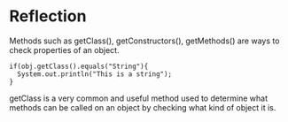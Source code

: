 # Reflection


Methods such as getClass(), getConstructors(), getMethods() are ways to check properties of an object.


```
if(obj.getClass().equals("String"){
  System.out.println("This is a string");
}
```

getClass is a very common and useful method used to determine what methods can be called on an object by checking what kind of object it is.
